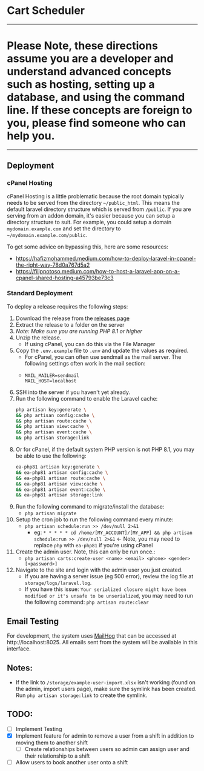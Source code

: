 # Cart Scheduler

***

# Please Note, these directions assume you are a developer and understand advanced concepts such as hosting, setting up a database, and using the command line. If these concepts are foreign to you, please find someone who can help you.

***

## Deployment

### cPanel Hosting

cPanel Hosting is a little problematic because the root domain typically needs to be served from the
directory `~/public_html`. This means the default laravel directory structure which is served
from `/public`. If you are serving from an addon domain, it's easier because you can setup a directory structure to
suit. For example, you could setup a domain `mydomain.example.com` and set the directory
to `~/mydomain.example.com/public`.

To get some advice on bypassing this, here are some resources:

- https://hafizmohammed.medium.com/how-to-deploy-laravel-in-cpanel-the-right-way-78d0a767d5a2
- https://filippotoso.medium.com/how-to-host-a-laravel-app-on-a-cpanel-shared-hosting-a45793be73c3

### Standard Deployment

To deploy a release requires the following steps:

1. Download the release from the [releases page](https://github.com/pixelated-au/CartApp/releases)
1. Extract the release to a folder on the server
1. *Note: Make sure you are running PHP 8.1 or higher*
1. Unzip the release.
    - If using cPanel, you can do this via the File Manager
1. Copy the `.env.example` file to `.env` and update the values as required.
    - For cPanel, you can often use sendmail as the mail server. The following settings often work in the mail section:
    - ```dotenv
      MAIL_MAILER=sendmail
      MAIL_HOST=localhost
      ``` 
1. SSH into the server if you haven't yet already.
1. Run the following command to enable the Laravel cache:
    ```bash
    php artisan key:generate \
    && php artisan config:cache \
    && php artisan route:cache \
    && php artisan view:cache \
    && php artisan event:cache \
    && php artisan storage:link
    ```
1. Or for cPanel, if the default system PHP version is not PHP 8.1, you may be able to use the following:
    ```bash
    ea-php81 artisan key:generate \
    && ea-php81 artisan config:cache \
    && ea-php81 artisan route:cache \
    && ea-php81 artisan view:cache \
    && ea-php81 artisan event:cache \
    && ea-php81 artisan storage:link
    ```
1. Run the following command to migrate/install the database:
    - `php artisan migrate`
1. Setup the cron job to run the following command every minute:
    - `php artisan schedule:run >> /dev/null 2>&1`
        - eg: `* * * * * cd /home/[MY_ACCOUNT]/[MY_APP] && php artisan schedule:run >> /dev/null 2>&1`
          <- Note, you may need to replace `php` with `ea-php81` if you're using cPanel
1. Create the admin user. Note, this can only be run once.:
    - `php artisan carts:create-user <name> <email> <phone> <gender> [<password>]`
1. Navigate to the site and login with the admin user you just created.
    - If you are having a server issue (eg 500 error), review the log file at `storage/logs/laravel.log`.
    - If you have this issue: `Your serialized closure might have been modified or it's unsafe to be unserialized`,
      you may need to run the following command: `php artisan route:clear`

## Email Testing

For development, the system uses [MailHog](https://github.com/mailhog/MailHog) that can be accessed
at http://localhost:8025. All emails sent from the system
will be available in this interface.

## Notes:

- If the link to `/storage/example-user-import.xlsx` isn't working (found on the admin, import users page), make sure
  the symlink has been created. Run `php artisan storage:link` to create the symlink.

## TODO:

- [ ] Implement Testing
- [x] Implement feature for admin to remove a user from a shift in addition to moving them to another shift
  - [ ] Create relationships between users so admin can assign user and their relationship to a shift
- [ ] Allow users to book another user onto a shift

